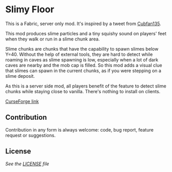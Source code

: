 # Slimy Floor

This is a Fabric, server only mod. It's inspired by a tweet from [Cubfan135](https://twitter.com/cubfan135/status/1369763834223865859).
 
This mod produces slime particles and a tiny squishy sound on players' feet when they walk or run in a slime chunk area.

Slime chunks are chunks that have the capability to spawn slimes below Y=40. Without the help of external tools, they are hard to detect while roaming in caves as slime spawning is low, especially when a lot of dark caves are nearby and the mob cap is filled. So this mod adds a visual clue that slimes can spawn in the current chunks, as if you were stepping on a slime deposit.

As this is a server side mod, all players benefit of the feature to detect slime chunks while staying close to vanilla. There's nothing to install on clients.

[CurseForge link](https://www.curseforge.com/minecraft/mc-mods/slimyfloor)

## Contribution 
Contribution in any form is always welcome: code, bug report, feature request or suggestions.

## License

_See the [LICENSE](LICENSE) file_
